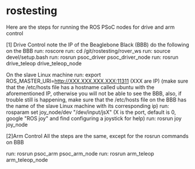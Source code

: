 # rostesting
Here are the steps for running the ROS PSoC nodes for drive and arm control

[1] Drive Control
note the IP of the Beaglebone Black (BBB)
do the following on the BBB
run: roscore
run: cd /git/rostesting/rover_ws
run: source devel/setup.bash
run: rosrun psoc_driver psoc_driver_node
run: rosrun drive_teleop drive_teleop_node

On the slave Linux machine
run: export ROS_MASTER_URI=http://XXX.XXX.XXX.XXX:11311 (XXX are IP)
(make sure that the /etc/hosts file has a hostname called ubuntu with 
the aforementioned IP, otherwise you will not be able to see the BBB,
also, if trouble still is happening, make sure that the /etc/hosts 
file on the BBB has the name of the slave Linux machine with its
corresponding ip)
run: rosparam set joy_node/dev "/dev/input/jsX" (X is the port,
default is 0, google "ROS joy" and find configuring a joystick for help)
run: rosrun joy joy_node

[2]Arm Control
All the steps are the same, except for the rosrun commands on BBB

run: rosrun psoc_arm psoc_arm_node
run: rosrun arm_teleop arm_teleop_node
